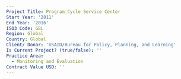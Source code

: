 ```yaml
---
Project Title: Program Cycle Service Center
Start Year: '2011'
End Year: '2016'
ISO3 Code: GBL
Region: Global
Country: Global
Client/ Donor: 'USAID/Bureau for Policy, Planning, and Learning'
Is Current Project? (true/false): ''
Practice Area:
  - Monitoring and Evaluation
Contract Value USD: ''
---
```

